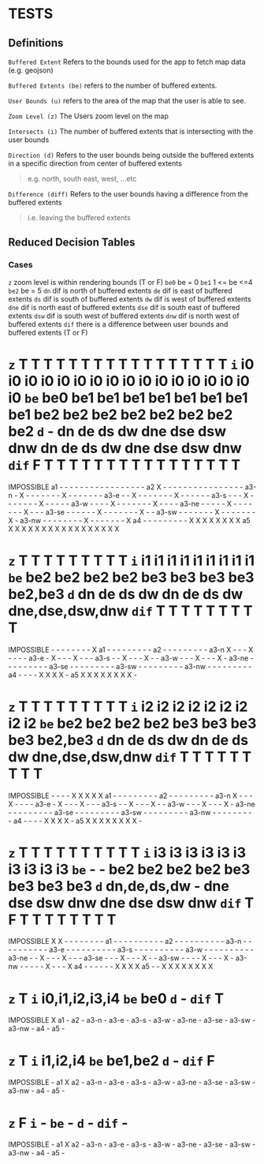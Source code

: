 # TESTS

## Definitions

`Buffered Extent` Refers to the bounds used for the app to
fetch map data (e.g. geojson)

`Buffered Extents (be)` refers to the number of buffered
extents.

`User Bounds (u)` refers to the area of the map that the
user is able to see.

`Zoom Level (z)` The Users zoom level on the map

`Intersects (i)` The number of buffered extents that is
intersecting with the user bounds

`Direction (d)` Refers to the user bounds being outside
the buffered extents in a specific direction from center
of buffered extents
> e.g. north, south east, west, ...etc

`Difference (diff)` Refers to the user bounds having a 
difference from the buffered extents
> i.e. leaving the buffered extents

## Reduced Decision Tables

### Cases
`z`   zoom level is within rendering bounds (T or F)
`be0` be = 0
`be1` 1 <= be <=4
`be2` be = 5
`dn`  dif is north of buffered extents
`de`  dif is east of buffered extents
`ds`  dif is south of buffered extents
`dw`  dif is west of buffered extents
`dne` dif is north east of buffered extents
`dse` dif is south east of buffered extents
`dsw` dif is south west of buffered extents
`dnw` dif is north west of buffered extents
`dif` there is a difference between user bounds and buffered extents (T or F)

`z`         T       T     T     T     T     T     T     T     T     T     T     T     T     T     T     T     T
`i`         i0      i0    i0    i0    i0    i0    i0    i0    i0    i0    i0    i0    i0    i0    i0    i0    i0
`be`        be0     be1   be1   be1   be1   be1   be1   be1   be1   be2   be2   be2   be2   be2   be2   be2   be2
`d`         -       dn    de    ds    dw    dne   dse   dsw   dnw   dn    de    ds    dw    dne   dse   dsw   dnw
`dif`       F       T     T     T     T     T     T     T     T     T     T     T     T     T     T     T     T  
=================================================================================================================
IMPOSSIBLE
a1          -       -       -   -     -     -     -     -     -     -     -     -     -     -     -     -     -
a2          X       -       -   -     -     -     -     -     -     -     -     -     -     -     -     -     -
a3-n        -       X       -   -     -     -     -     -     -     X     -     -     -     -     -     -     -
a3-e        -       -       X   -     -     -     -     -     -     -     X     -     -     -     -     -     -
a3-s        -       -       -   X     -     -     -     -     -     -     -     X     -     -     -     -     -
a3-w        -       -       -   -     X     -     -     -     -     -     -     -     X     -     -     -     -
a3-ne       -       -       -   -     -     X     -     -     -     -     -     -     -     X     -     -     -
a3-se       -       -       -   -     -     -     X     -     -     -     -     -     -     -     X     -     -
a3-sw       -       -       -   -     -     -     -     X     -     -     -     -     -     -     -     X     -
a3-nw       -       -       -   -     -     -     -     -     X     -     -     -     -     -     -     -     X
a4          -       -       -   -     -     -     -     -     -     X     X     X     X     X     X     X     X
a5          X       X       X   X     X     X     X     X     X     X     X     X     X     X     X     X     X



`z`         T     T     T     T     T     T     T     T     T
`i`         i1    i1    i1    i1    i1    i1    i1    i1    i1
`be`        be2   be2   be2   be2   be3   be3   be3   be3   be2,be3
`d`         dn    de    ds    dw    dn    de    ds    dw    dne,dse,dsw,dnw
`dif`       T     T     T     T     T     T     T     T     T  
===========================================================================
IMPOSSIBLE  -     -     -     -     -     -     -     -     X
a1          -     -     -     -     -     -     -     -     -
a2          -     -     -     -     -     -     -     -     -
a3-n        X     -     -     -     X     -     -     -     -
a3-e        -     X     -     -     -     X     -     -     -
a3-s        -     -     X     -     -     -     X     -     -
a3-w        -     -     -     X     -     -     -     X     -
a3-ne       -     -     -     -     -     -     -     -     -
a3-se       -     -     -     -     -     -     -     -     -
a3-sw       -     -     -     -     -     -     -     -     -
a3-nw       -     -     -     -     -     -     -     -     -
a4          -     -     -     -     X     X     X     X     -
a5          X     X     X     X     X     X     X     X     -


`z`         T     T     T     T     T     T     T     T     T
`i`         i2    i2    i2    i2    i2    i2    i2    i2    i2
`be`        be2   be2   be2   be2   be3   be3   be3   be3   be2,be3
`d`         dn    de    ds    dw    dn    de    ds    dw    dne,dse,dsw,dnw
`dif`       T     T     T     T     T     T     T     T     T  
===========================================================================
IMPOSSIBLE  -     -     -     -     X     X     X     X     X
a1          -     -     -     -     -     -     -     -     -
a2          -     -     -     -     -     -     -     -     -
a3-n        X     -     -     -     X     -     -     -     -
a3-e        -     X     -     -     -     X     -     -     -
a3-s        -     -     X     -     -     -     X     -     -
a3-w        -     -     -     X     -     -     -     X     -
a3-ne       -     -     -     -     -     -     -     -     -
a3-se       -     -     -     -     -     -     -     -     -
a3-sw       -     -     -     -     -     -     -     -     -
a3-nw       -     -     -     -     -     -     -     -     -
a4          -     -     -     -     X     X     X     X     -
a5          X     X     X     X     X     X     X     X     -


`z`         T             T     T     T     T     T     T     T     T     T
`i`         i3            i3    i3    i3    i3    i3    i3    i3    i3    i3
`be`        -             -     be2   be2   be2   be2   be3   be3   be3   be3
`d`         dn,de,ds,dw   -     dne   dse   dsw   dnw   dne   dse   dsw   dnw
`dif`       T             F     T     T     T     T     T     T     T     T  
========================================================================
IMPOSSIBLE  X             X     -     -     -     -     -     -     -     -
a1          -             -     -     -     -     -     -     -     -     -
a2          -             -     -     -     -     -     -     -     -     -
a3-n        -             -     -     -     -     -     -     -     -     -
a3-e        -             -     -     -     -     -     -     -     -     -
a3-s        -             -     -     -     -     -     -     -     -     -
a3-w        -             -     -     -     -     -     -     -     -     -
a3-ne       -             -     X     -     -     -     X     -     -     -
a3-se       -             -     -     X     -     -     -     X     -     -
a3-sw       -             -     -     -     X     -     -     -     X     -
a3-nw       -             -     -     -     -     X     -     -     -     X
a4          -             -     -     -     -     -     X     X     X     X
a5          -             -     X     X     X     X     X     X     X     X


`z`         T
`i`         i0,i1,i2,i3,i4
`be`        be0
`d`         -
`dif`       T  
==========================
IMPOSSIBLE  X
a1          -
a2          -
a3-n        -
a3-e        -
a3-s        -
a3-w        -
a3-ne       -
a3-se       -
a3-sw       -
a3-nw       -
a4          -
a5          -


`z`         T
`i`         i1,i2,i4
`be`        be1,be2
`d`         -
`dif`       F
====================
IMPOSSIBLE  -
a1          X
a2          -
a3-n        -
a3-e        -
a3-s        -
a3-w        -
a3-ne       -
a3-se       -
a3-sw       -
a3-nw       -
a4          -
a5          -


`z`         F
`i`         -
`be`        -
`d`         -
`dif`       -
==================
IMPOSSIBLE  -
a1          X
a2          -
a3-n        -
a3-e        -
a3-s        -
a3-w        -
a3-ne       -
a3-se       -
a3-sw       -
a3-nw       -
a4          -
a5          -

